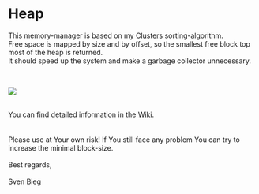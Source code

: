 <h1>Heap</h1>

<p>
This memory-manager is based on my <a href="http://www.github.com/svenbieg/clusters">Clusters</a> sorting-algorithm.<br />
Free space is mapped by size and by offset, so the smallest free block top most of the heap is returned.<br />
It should speed up the system and make a garbage collector unnecessary.<br />
</p><br />

<img src="https://github.com/svenbieg/Heap/assets/12587394/20f9e75f-6bd3-4a2b-8b9d-996acca5416f" /><br />
<br />

<p>
You can find detailed information in the <a href="https://github.com/svenbieg/Heap/wiki">Wiki</a>.<br />
<br /><br />
Please use at Your own risk! If You still face any problem You can try to increase the minimal block-size.<br />
<br />
Best regards,<br />
<br />
Sven Bieg
</p><br />

<br /><br /><br /><br /><br />
